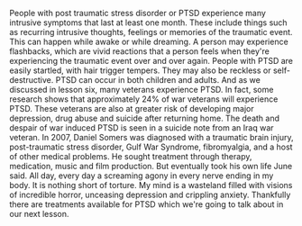 People with post traumatic stress disorder or PTSD experience many intrusive
symptoms that last at least one month. These include things such as recurring
intrusive thoughts, feelings or memories of the traumatic event. This can
happen while awake or while dreaming. A person may experience flashbacks, which
are vivid reactions that a person feels when they're experiencing the traumatic
event over and over again. People with PTSD are easily startled, with hair
trigger tempers. They may also be reckless or self-destructive. PTSD can occur
in both children and adults. And as we discussed in lesson six, many veterans
experience PTSD. In fact, some research shows that approximately 24% of war
veterans will experience PTSD. These veterans are also at greater risk of
developing major depression, drug abuse and suicide after returning home. The
death and despair of war induced PTSD is seen in a suicide note from an Iraq
war veteran. In 2007, Daniel Somers was diagnosed with a traumatic brain
injury, post-traumatic stress disorder, Gulf War Syndrome, fibromyalgia, and a
host of other medical problems. He sought treatment through therapy,
medication, music and film production. But eventually took his own life June
said. All day, every day a screaming agony in every nerve ending in my body. It
is nothing short of torture. My mind is a wasteland filled with visions of
incredible horror, unceasing depression and crippling anxiety. Thankfully there
are treatments available for PTSD which we're going to talk about in our next
lesson.
